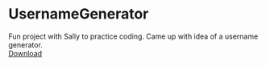 # UsernameGenerator
Fun project with Sally to practice coding. Came up with idea of a username generator. <br>
<a href="ttps://drive.google.com/open?id=1bSJkqtkb5AOL78wuRAVvRXA8SejfYijz">Download</a>
